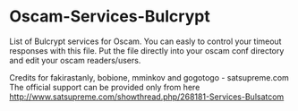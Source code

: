 Oscam-Services-Bulcrypt
=======================

List of Bulcrypt services for Oscam. You can easly to control your timeout responses with this file.
Put the file directly into your oscam conf directory and edit your oscam readers/users.

Credits for fakirastanly, bobione, mminkov and gogotogo - satsupreme.com The official support can be provided only from here http://www.satsupreme.com/showthread.php/268181-Services-Bulsatcom
